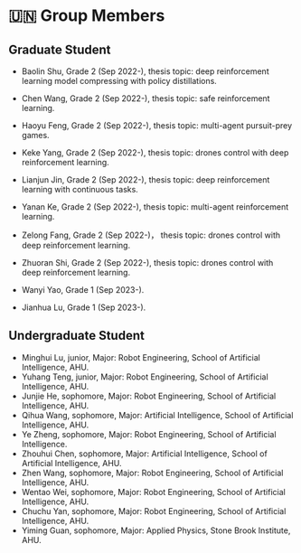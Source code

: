 # 🇺🇳 Group Members

## Graduate Student

- Baolin Shu, Grade 2 (Sep 2022-), thesis topic: deep reinforcement learning model compressing with policy distillations.

- Chen Wang, Grade 2 (Sep 2022-), thesis topic: safe reinforcement learning.

- Haoyu Feng, Grade 2 (Sep 2022-), thesis topic: multi-agent pursuit-prey games.

- Keke Yang, Grade 2 (Sep 2022-), thesis topic: drones control with deep reinforcement learning.

- Lianjun Jin, Grade 2 (Sep 2022-), thesis topic: deep reinforcement learning with continuous tasks.

- Yanan Ke, Grade 2 (Sep 2022-), thesis topic: multi-agent reinforcement learning.

- Zelong Fang, Grade 2 (Sep 2022-)， thesis topic: drones control with deep reinforcement learning.

- Zhuoran Shi, Grade 2 (Sep 2022-), thesis topic: drones control with deep reinforcement learning.

- Wanyi Yao, Grade 1 (Sep 2023-).

- Jianhua Lu, Grade 1 (Sep 2023-).

## Undergraduate Student

<!-- From freshman, sophomore, junior, to senior. -->

- Minghui Lu, junior, Major: Robot Engineering, School of Artificial Intelligence, AHU.
- Yuhang Teng, junior, Major: Robot Engineering, School of Artificial Intelligence, AHU.
- Junjie He, sophomore, Major: Robot Engineering, School of Artificial Intelligence, AHU.
- Qihua Wang, sophomore, Major: Artificial Intelligence, School of Artificial Intelligence, AHU.
- Ye Zheng, sophomore, Major: Robot Engineering, School of Artificial Intelligence.
- Zhouhui Chen, sophomore, Major: Artificial Intelligence, School of Artificial Intelligence, AHU.
- Zhen Wang, sophomore, Major: Robot Engineering, School of Artificial Intelligence, AHU.
- Wentao Wei, sophomore, Major: Robot Engineering, School of Artificial Intelligence, AHU.
- Chuchu Yan, sophomore, Major: Robot Engineering, School of Artificial Intelligence, AHU.
- Yiming Guan, sophomore, Major: Applied Physics, Stone Brook Institute, AHU.